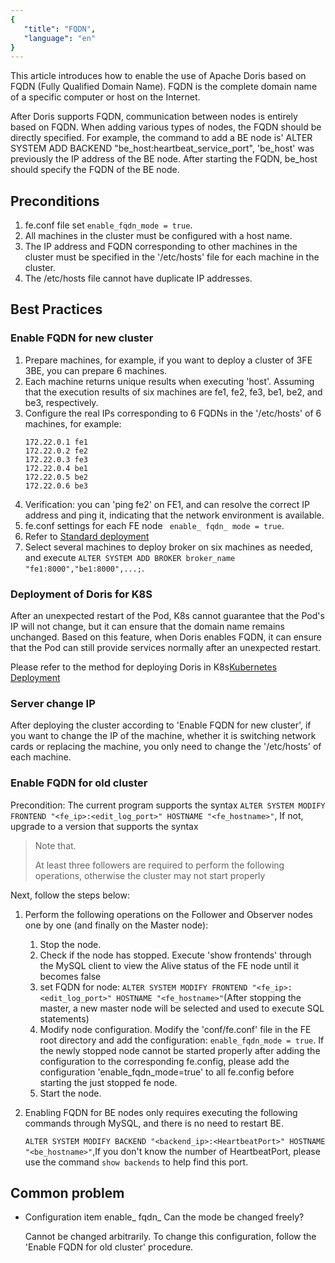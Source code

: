 ```yaml
---
{
   "title": "FQDN",
   "language": "en"
}
---
```


This article introduces how to enable the use of Apache Doris based on FQDN (Fully Qualified Domain Name). FQDN is the complete domain name of a specific computer or host on the Internet.

After Doris supports FQDN, communication between nodes is entirely based on FQDN. When adding various types of nodes, the FQDN should be directly specified. For example, the command to add a BE node is' ALTER SYSTEM ADD BACKEND "be_host:heartbeat_service_port", 'be_host' was previously the IP address of the BE node. After starting the FQDN, be_host should specify the FQDN of the BE node.

## Preconditions

1. fe.conf file set `enable_fqdn_mode = true`.
2. All machines in the cluster must be configured with a host name.
3. The IP address and FQDN corresponding to other machines in the cluster must be specified in the '/etc/hosts' file for each machine in the cluster.
4. The /etc/hosts file cannot have duplicate IP addresses.

## Best Practices

### Enable FQDN for new cluster

1. Prepare machines, for example, if you want to deploy a cluster of 3FE 3BE, you can prepare 6 machines.
2. Each machine returns unique results when executing 'host'. Assuming that the execution results of six machines are fe1, fe2, fe3, be1, be2, and be3, respectively.
3. Configure the real IPs corresponding to 6 FQDNs in the '/etc/hosts' of 6 machines, for example:
   ```
   172.22.0.1 fe1
   172.22.0.2 fe2
   172.22.0.3 fe3
   172.22.0.4 be1
   172.22.0.5 be2
   172.22.0.6 be3
   ```
4. Verification: you can 'ping fe2' on FE1, and can resolve the correct IP address and ping it, indicating that the network environment is available.
5. fe.conf settings for each FE node ` enable_ fqdn_ mode = true`.
6. Refer to [Standard deployment](../../install/deploy-manually/integrated-storage-compute-deploy-manually.md)
7. Select several machines to deploy broker on six machines as needed, and execute `ALTER SYSTEM ADD BROKER broker_name "fe1:8000","be1:8000",...;`.

### Deployment of Doris for K8S

After an unexpected restart of the Pod, K8s cannot guarantee that the Pod's IP will not change, but it can ensure that the domain name remains unchanged. Based on this feature, when Doris enables FQDN, it can ensure that the Pod can still provide services normally after an unexpected restart.

Please refer to the method for deploying Doris in K8s[Kubernetes Deployment](../../install/deploy-on-kubernetes/integrated-storage-compute/install-doris-operator)

### Server change IP

After deploying the cluster according to 'Enable FQDN for new cluster', if you want to change the IP of the machine, whether it is switching network cards or replacing the machine, you only need to change the '/etc/hosts' of each machine.

### Enable FQDN for old cluster

Precondition: The current program supports the syntax `ALTER SYSTEM MODIFY FRONTEND "<fe_ip>:<edit_log_port>" HOSTNAME "<fe_hostname>"`,
If not, upgrade to a version that supports the syntax

>Note that.
>
> At least three followers are required to perform the following operations, otherwise the cluster may not start properly

Next, follow the steps below:

1. Perform the following operations on the Follower and Observer nodes one by one (and finally on the Master node):

   1. Stop the node.
   2. Check if the node has stopped. Execute 'show frontends' through the MySQL client to view the Alive status of the FE node until it becomes false
   3. set FQDN for node: `ALTER SYSTEM MODIFY FRONTEND "<fe_ip>:<edit_log_port>" HOSTNAME "<fe_hostname>"`(After stopping the master, a new master node will be selected and used to execute SQL statements)
   4. Modify node configuration. Modify the 'conf/fe.conf' file in the FE root directory and add the configuration: `enable_fqdn_mode = true`. If the newly stopped node cannot be started properly after adding the configuration to the corresponding fe.config, please add the configuration 'enable_fqdn_mode=true' to all fe.config before starting the just stopped fe node.
   5. Start the node.

2. Enabling FQDN for BE nodes only requires executing the following commands through MySQL, and there is no need to restart BE.

   `ALTER SYSTEM MODIFY BACKEND "<backend_ip>:<HeartbeatPort>" HOSTNAME "<be_hostname>"`,If you don't know the number of HeartbeatPort, please use the command `show backends` to help find this port.


## Common problem

- Configuration item enable_ fqdn_ Can the mode be changed freely?

  Cannot be changed arbitrarily. To change this configuration, follow the 'Enable FQDN for old cluster' procedure.

